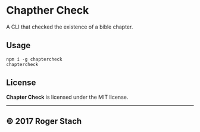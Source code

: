 # Chapther Check
A CLI that checked the existence of a bible chapter.

## Usage
```
npm i -g chaptercheck
chaptercheck
```

## License
**Chapter Check** is licensed under the MIT license.

___

## © 2017 Roger Stach
